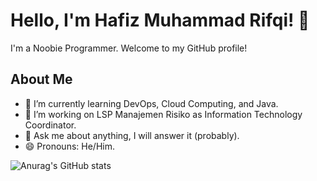# Hello, I'm Hafiz Muhammad Rifqi! 👋

I'm a Noobie Programmer. Welcome to my GitHub profile! 

## About Me

- 🌱 I’m currently learning DevOps, Cloud Computing, and Java.
- 💼 I’m working on LSP Manajemen Risiko as Information Technology Coordinator.
- 💬 Ask me about anything, I will answer it (probably).
- 😄 Pronouns: He/Him.

<!-- Optional: Add GitHub stats using an Anurag's GitHub stats tool or similar -->
![Anurag's GitHub stats](https://github-readme-stats.vercel.app/api?username=hafizmrifqi&show_icons=true&theme=cobalt)
